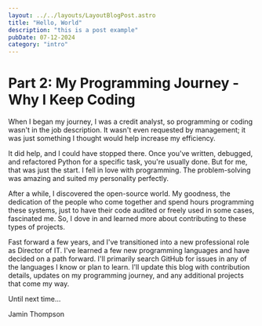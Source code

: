 ```yaml
---
layout: ../../layouts/LayoutBlogPost.astro
title: "Hello, World"
description: "this is a post example"
pubDate: 07-12-2024
category: "intro"
---
```


# Part 2: My Programming Journey - Why I Keep Coding

When I began my journey, I was a credit analyst, so programming or coding wasn't in the job description. It wasn't even requested by management; it was just something I thought would help increase my efficiency.

It did help, and I could have stopped there. Once you've written, debugged, and refactored Python for a specific task, you're usually done. But for me, that was just the start. I fell in love with programming. The problem-solving was amazing and suited my personality perfectly.

After a while, I discovered the open-source world. My goodness, the dedication of the people who come together and spend hours programming these systems, just to have their code audited or freely used in some cases, fascinated me. So, I dove in and learned more about contributing to these types of projects.

Fast forward a few years, and I've transitioned into a new professional role as Director of IT. I've learned a few new programming languages and have decided on a path forward. I'll primarily search GitHub for issues in any of the languages I know or plan to learn. I'll update this blog with contribution details, updates on my programming journey, and any additional projects that come my way.

Until next time...

Jamin Thompson
